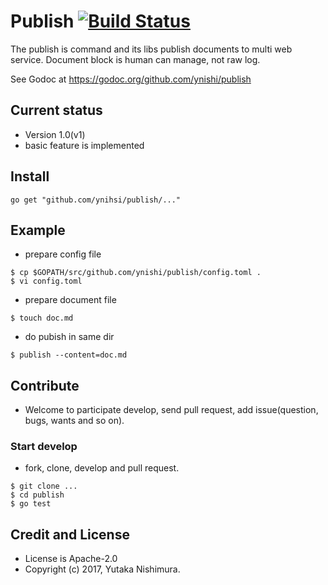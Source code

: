 # Publish [![Build Status](https://travis-ci.org/ynishi/publish.svg?branch=master)](https://travis-ci.org/ynishi/publish)

The publish is command and its libs publish documents to multi web service.
Document block is human can manage, not raw log.

See Godoc at https://godoc.org/github.com/ynishi/publish

## Current status

* Version 1.0(v1)
* basic feature is implemented

## Install

```
go get "github.com/ynihsi/publish/..."
```

## Example

* prepare config file
```
$ cp $GOPATH/src/github.com/ynishi/publish/config.toml .
$ vi config.toml
```
* prepare document file
```
$ touch doc.md
```
* do pubish in same dir
```
$ publish --content=doc.md
```

## Contribute

* Welcome to participate develop, send pull request, add issue(question, bugs, wants and so on).

### Start develop

* fork, clone, develop and pull request.
```
$ git clone ...
$ cd publish
$ go test
```

## Credit and License

* License is Apache-2.0
* Copyright (c) 2017, Yutaka Nishimura.
